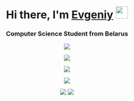 <h1 align="center">Hi there, I'm <a href="https://github.com/moesha463" target="_blank">Evgeniy</a> <img src="https://github.com/blackcater/blackcater/raw/main/images/Hi.gif" height="32"/></h1>
<h3 align="center">Computer Science Student from Belarus</h3>

<p align="center">
  <a href="https://github.com/moesha463">
    <img src="https://github-readme-stats.vercel.app/api?username=moesha463&show_icons=true&theme=tokyonight" />
  </a>
</p>
<p align="center">
  <a href="https://www.codewars.com/users/moesha463">
    <img src="https://www.codewars.com/users/moesha463/badges/large" />
  </a>
</p>
<p align="center">
  <a href="https://github.com/moesha463/github-profile-trophy">
    <img src="https://github-profile-trophy.vercel.app/?username=moesha463&theme=tokyonight" />
  </a>
</p>
<p align="center">
  <a href="https://git.io/streak-stats">
    <img src="https://streak-stats.demolab.com?user=moesha463&theme=tokyonight&hide_border=true" />
  </a>
</p>
<p align="center">
  <img src="https://github-readme-stats.vercel.app/api/top-langs/?username=moesha463&layout=compact&theme=tokyonight" />
  <img src="https://github-readme-stats.vercel.app/api?username=moesha463&show_icons=true&theme=tokyonight" />
</p>

